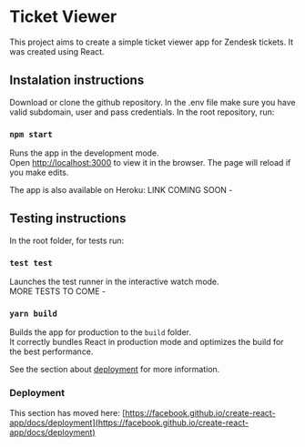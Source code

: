 # Ticket Viewer

This project aims to create a simple ticket viewer app for Zendesk tickets.
It was created using React.

## Instalation instructions

Download or clone the github repository.
In the .env file make sure you have valid subdomain, user and pass credentials.
In the root repository, run:

### `npm start`

Runs the app in the development mode.\
Open [http://localhost:3000](http://localhost:3000) to view it in the browser.
The page will reload if you make edits.

The app is also available on Heroku:
LINK COMING SOON -

## Testing instructions

In the root folder, for tests run:

### `test test`

Launches the test runner in the interactive watch mode.\
MORE TESTS TO COME -

### `yarn build`

Builds the app for production to the `build` folder.\
It correctly bundles React in production mode and optimizes the build for the best performance.

See the section about [deployment](https://facebook.github.io/create-react-app/docs/deployment) for more information.

### Deployment

This section has moved here: [https://facebook.github.io/create-react-app/docs/deployment](https://facebook.github.io/create-react-app/docs/deployment)
